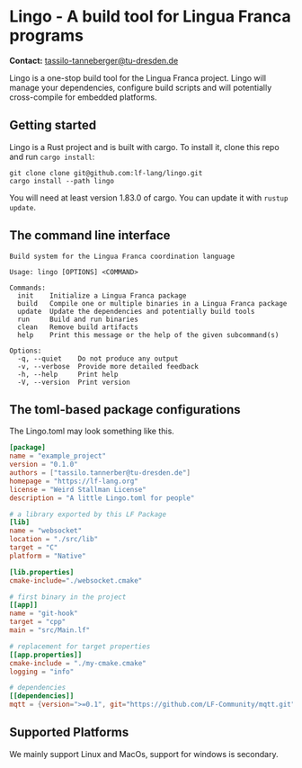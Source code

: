 # Lingo - A build tool for Lingua Franca programs
**Contact:** <tassilo-tanneberger@tu-dresden.de>

Lingo is a one-stop build tool for the Lingua Franca project. 
Lingo will manage your dependencies, configure build scripts and will potentially cross-compile for embedded platforms.


## Getting started
Lingo is a Rust project and is built with cargo. To install it, clone this repo and run `cargo install`:

```
git clone clone git@github.com:lf-lang/lingo.git
cargo install --path lingo
```

You will need at least version 1.83.0 of cargo. You can update it with `rustup update`.

## The command line interface

```
Build system for the Lingua Franca coordination language

Usage: lingo [OPTIONS] <COMMAND>

Commands:
  init    Initialize a Lingua Franca package
  build   Compile one or multiple binaries in a Lingua Franca package
  update  Update the dependencies and potentially build tools
  run     Build and run binaries
  clean   Remove build artifacts
  help    Print this message or the help of the given subcommand(s)

Options:
  -q, --quiet    Do not produce any output
  -v, --verbose  Provide more detailed feedback
  -h, --help     Print help
  -V, --version  Print version
```

## The toml-based package configurations
The Lingo.toml may look something like this.

```toml
[package]
name = "example_project"
version = "0.1.0"
authors = ["tassilo.tannerber@tu-dresden.de"]
homepage = "https://lf-lang.org"
license = "Weird Stallman License"
description = "A little Lingo.toml for people"

# a library exported by this LF Package
[lib]
name = "websocket"
location = "./src/lib"
target = "C"
platform = "Native"

[lib.properties]
cmake-include="./websocket.cmake"

# first binary in the project
[[app]]
name = "git-hook"
target = "cpp"
main = "src/Main.lf"

# replacement for target properties
[[app.properties]]
cmake-include = "./my-cmake.cmake"
logging = "info"

# dependencies
[[dependencies]]
mqtt = {version=">=0.1", git="https://github.com/LF-Community/mqtt.git", branch="main"}

```

## Supported Platforms

We mainly support Linux and MacOs, support for windows is secondary.
